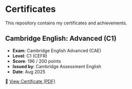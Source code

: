 # Certificates

This repository contains my certificates and achievements.

## Cambridge English: Advanced (C1)

- **Exam**: Cambridge English Advanced (CAE)  
- **Level**: C1 (CEFR)  
- **Score**: 196 / 200 points
- **Issued by**: Cambridge Assessment English  
- **Date**: Aug 2025  

📄 [View Certificate (PDF)](./StatementOfResult.pdf)
